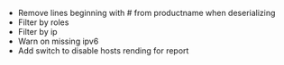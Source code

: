 * Remove lines beginning with # from productname when deserializing
* Filter by roles
* Filter by ip
* Warn on missing ipv6
* Add switch to disable hosts rending for report

